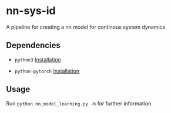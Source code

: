 # nn-sys-id
A pipeline for creating a nn model for continous system dynamics

## Dependencies

- `python3` [Installation](https://www.python.org/downloads/)

- `python-pytorch` [Installation](https://pytorch.org/get-started/locally/)

## Usage

Run `python nn_model_learning.py -h` for further information.
